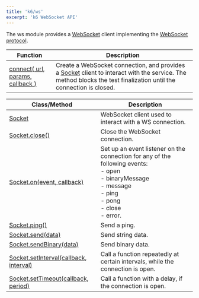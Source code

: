 ```yaml
---
title: 'k6/ws'
excerpt: 'k6 WebSocket API'
---
```


The ws module provides a [WebSocket](https://en.wikipedia.org/wiki/WebSocket) client implementing the [WebSocket protocol](http://www.rfc-editor.org/rfc/rfc6455.txt).

| Function                                                                                    | Description                                                                                                                                                                                             |
| ------------------------------------------------------------------------------------------- | ------------------------------------------------------------------------------------------------------------------------------------------------------------------------------------------------------- |
| [connect( url, params, callback )](/v0.32/javascript-api/k6-ws/connect-url-params-callback) | Create a WebSocket connection, and provides a [Socket](/v0.32/javascript-api/k6-ws/socket) client to interact with the service. The method blocks the test finalization until the connection is closed. |

| Class/Method                                                                                                      | Description                                                                                                                                                                    |
| ----------------------------------------------------------------------------------------------------------------- | ------------------------------------------------------------------------------------------------------------------------------------------------------------------------------ |
| [Socket](/v0.32/javascript-api/k6-ws/socket)                                                                      | WebSocket client used to interact with a WS connection.                                                                                                                        |
| [Socket.close()](/v0.32/javascript-api/k6-ws/socket/socket-close)                                                 | Close the WebSocket connection.                                                                                                                                                |
| [Socket.on(event, callback)](/v0.32/javascript-api/k6-ws/socket/socket-on-event-callback)                         | Set up an event listener on the connection for any of the following events:<br />- open<br />- binaryMessage<br />- message<br />- ping<br />- pong<br />- close<br />- error. |
| [Socket.ping()](/v0.32/javascript-api/k6-ws/socket/socket-ping)                                                   | Send a ping.                                                                                                                                                                   |
| [Socket.send(data)](/v0.32/javascript-api/k6-ws/socket/socket-send-data)                                          | Send string data.                                                                                                                                                              |
| [Socket.sendBinary(data)](/v0.32/javascript-api/k6-ws/socket/socket-sendbinary-data)                              | Send binary data.                                                                                                                                                              |
| [Socket.setInterval(callback, interval)](/v0.32/javascript-api/k6-ws/socket/socket-setinterval-callback-interval) | Call a function repeatedly at certain intervals, while the connection is open.                                                                                                 |
| [Socket.setTimeout(callback, period)](/v0.32/javascript-api/k6-ws/socket/socket-settimeout-callback-delay)        | Call a function with a delay, if the connection is open.                                                                                                                       |
